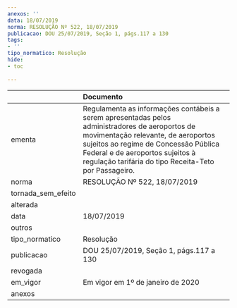 ```yaml
---
anexos: ''
data: 18/07/2019
norma: RESOLUÇÃO Nº 522, 18/07/2019
publicacao: DOU 25/07/2019, Seção 1, págs.117 a 130
tags:
- ''
tipo_normatico: Resolução
hide: 
- toc 
 
---
```


|                    | Documento                                                                                                                                                                                                                                                                  |
|:-------------------|:---------------------------------------------------------------------------------------------------------------------------------------------------------------------------------------------------------------------------------------------------------------------------|
| ementa             | Regulamenta as informações contábeis a serem apresentadas pelos administradores de aeroportos de movimentação relevante, de aeroportos sujeitos ao regime de Concessão Pública Federal e de aeroportos sujeitos à regulação tarifária do tipo Receita-Teto por Passageiro. |
| norma              | RESOLUÇÃO Nº 522, 18/07/2019                                                                                                                                                                                                                                               |
| tornada_sem_efeito |                                                                                                                                                                                                                                                                            |
| alterada           |                                                                                                                                                                                                                                                                            |
| data               | 18/07/2019                                                                                                                                                                                                                                                                 |
| outros             |                                                                                                                                                                                                                                                                            |
| tipo_normatico     | Resolução                                                                                                                                                                                                                                                                  |
| publicacao         | DOU 25/07/2019, Seção 1, págs.117 a 130                                                                                                                                                                                                                                    |
| revogada           |                                                                                                                                                                                                                                                                            |
| em_vigor           | Em vigor em 1º de janeiro de 2020                                                                                                                                                                                                                                          |
| anexos             |                                                                                                                                                                                                                                                                            |